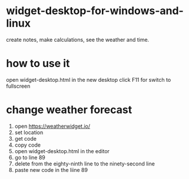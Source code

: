 # widget-desktop-for-windows-and-linux
create notes, make calculations, see the weather and time.

# how to use it

open widget-desktop.html in the new desktop click F11 for switch to fullscreen

# change weather forecast

1. open https://weatherwidget.io/ 
2. set location
3. get code
4. copy code
5. open widget-desktop.html in the editor
6. go to line 89
7. delete from the eighty-ninth line to the ninety-second line
8. paste new code  in the liine 89

